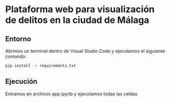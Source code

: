 # Plataforma web para visualización de delitos en la ciudad de Málaga

## Entorno
Abrimos un terminal dentro de Visual Studio Code y ejecutamos el siguiente comando:

```sh
pip install -r requirements.txt
```

## Ejecución  

Entramos en archivos app.ipynb y ejecutamos todas las celdas